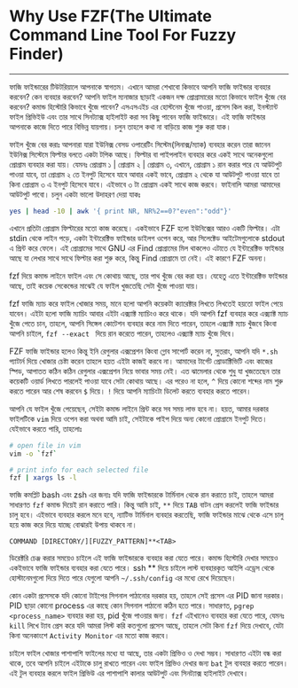 # Why Use FZF(The Ultimate Command Line Tool For Fuzzy Finder)

---

ফাজি ফাইন্ডারের টিউটরিয়ালে আপনাকে স্বাগতম। এখানে আমরা শেখাবো কিভাবে আপনি ফাজি ফাইন্ডার ব্যবহার করবেন? কেন ব্যবহার করবেন? আপনি ফাইল ম্যনাজার ছাড়াই একজন দক্ষ প্রোগ্রামারের মতো কিভাবে ফাইল খুঁজে বের করবেন? কমান্ড হিস্টোরি কিভাবে খুঁজে পাবেন? এসএসএইচ এর হোস্টনেম খুঁজে পাওয়া, প্রসেস কিল করা, ইনস্ট্যান্ট ফাইল প্রিভিইউ এবং তার সাথে সিনট্যাক্স হাইলাইট করা সব কিছু পাবেন ফাজি ফাইন্ডারে। এই ফাজি ফাইন্ডার আপনাকে কাজে দিতে পারে বিভিন্ন যায়গায়। চলুন তাহলে কথা না বাড়িয়ে কাজ শুরু করা যাক।

ফাইল খুঁজে বের করাঃ
আপনারা যারা ইউনিক্স বেসড ওপারেটিং সিস্টেম(লিনাক্স/ম্যাক) ব্যবহার করেন তারা জানেন ইউনিক্স সিস্টেমে ফিল্টার বলতে একটা টপিক আছে। ফিল্টার বা পাইপলাইন ব্যবহার করে একই সাথে অনেকগুলো প্রোগ্রাম ব্যবহার করা যায়। যেমনঃ প্রোগ্রাম ১ | প্রোগ্রাম ২ | প্রোগ্রাম ৩, এখানে, প্রোগ্রাম ১ রান করার পরে যে আউটপুট পাওয়া যাবে, তা প্রোগ্রাম ২ তে ইনপুট হিসেবে যাবে আবার একই ভাবে, প্রোগ্রাম ২ থেকে যা আউটপুট পাওয়া যাবে তা কিনা প্রোগ্রাম ৩ এ ইনপুট হিসেবে যাবে। এইভাবে ৩ টা প্রোগ্রাম একই সাথে কাজ করবে। ফাইনালি আমরা আমাদের আউটপুট পাবো। চলুন একটা ভালো উদাহরণ দেয়া যাকঃ

```bash
yes | head -10 | awk '{ print NR, NR%2==0?"even":"odd"}'
```

এখানে প্রতিটা প্রোগ্রাম ফিল্টারের মতো কাজ করেছে। একইভাবে FZF হলো ইউনিক্সের আরও একটি ফিল্টার। এটা stdin থেকে লাইন পড়ে, একটা ইন্টারেক্টিভ ফাইন্ডার ডাইলগ ওপেন করে, আর সিলেক্টেড আইটেমগুলোকে stdout এ প্রিন্ট করে ফেলে। এই প্রোগ্রামের সাথে GNU এর Find প্রোগ্রামের মিল থাকলেও এটাতে যে ইন্টারেক্টিভ ফাইন্ডার আছে যা লেখার সাথে সাথে ফিল্টার করা শুরু করে, কিন্তু Find প্রোগ্রামে তা নেই। এই কারণে FZF অনন্য।

fzf দিয়ে কমান্ড লাইনে ফাইল এবং সে কোথায় আছে, তার পাথ খুঁজে বের করা হয়। যেহেতু এতে ইন্টারেক্টিভ ফাইন্ডার আছে, তাই কয়েক সেকেন্ডের মাঝেই যে ফাইল খুজতেছি সেটা খুঁজে পাওয়া যায়।

fzf ফাজি ম্যাচ করে ফাইল খোজার সময়, মানে হলো আপনি কয়েকটা ক্যারেক্টার লিখতে লিখতেই হয়তো ফাইল পেয়ে যাবেন। এইটা হলো ফাজি ম্যাচিং আবার এইটা এক্স্যাক্ট ম্যাচিংও করে থাকে। যদি আপনি fzf ব্যবহার করে এক্স্যাক্ট ম্যাচ খুঁজে পেতে চান, তাহলে, আপনি সিঙ্গেল কোটেশন ব্যবহার করে নাম দিতে পারেন, তাহলে এক্স্যাক্ট ম্যাচ খুঁজবে কিংবা আপনি চাইলে, `fzf --exact ` দিয়ে রান করেতে পারেন, তাহলেও এক্স্যাক্ট ম্যাচ খুঁজে দিবে।

FZF ফাজি ফাইন্ডার হলেও কিন্তু ইনি রেগুলার এক্সপ্রেশন কিংবা গ্লোব সাপোর্ট করেন না, সুতরাং, আপনি যদি `*.sh` প্যাটার্ন দিয়ে খোজার চেষ্টা করেন তাহলে হয়ত এইটা কাজই করবে না। আমাদের টার্গেট প্রোডাক্টিভিটি এবং কাজের স্পিড, আপাতত কঠিন কঠিন রেগুলার এক্সপ্রেশন নিয়ে ভাবার সময় নেই। এত ঝামেলার থেকে শুধু যা খুজতেছেন তার কয়েকটি ওয়ার্ড লিখতে পারলেই পাওয়া যাবে সেটা কোথায় আছে। এর পরেও না হলে, `^` দিয়ে কোনো শব্দের নাম শুরু করতে পারেন আর শেষ করবেন `$` দিয়ে। `!` দিয়ে আপনি ম্যাচিংটা ডিলেট করতে ব্যবহার করতে পারেন।

আপনি যে ফাইল খুঁজে পেয়েছেন, সেইটা কমান্ড লাইনে প্রিন্ট করে সব সময় লাভ হবে না। হয়ত, আমার দরকার ফাইলটিকে `vim` দিয়ে ওপেন করা অথবা আমি চাই, সেইটাকে পাইপ দিয়ে অন্য কোনো প্রোগ্রামে ইনপুট দিতে। যেইভাবে করতে পারি, তাহলোঃ

```bash
# open file in vim
vim -o `fzf`
```

```bash
# print info for each selected file
fzf | xargs ls -l
```

ফাজি কমপ্লিট bash এবং zsh এর জন্যঃ
যদি ফাজি ফাইন্ডারকে টার্মিনাল থেকে রান করাতে চাই, তাহলে আমরা সাধারণত `fzf` কমান্ড দিয়েই রান করাতে পারি। কিন্তু আমি চাই, `**` দিয়ে `TAB` বাটন প্রেস করলেই ফাজি ফাইন্ডার চালু হবে। এইভাবে ব্যবহার করলে মনে হবে, ন্যাটিভ টার্মিনাল ব্যবহার করতেছি, ফাজি ফাইন্ডার মাঝে থেকে এসে চালু হয়ে কাজ করে দিয়ে যাচ্ছে বোঝারই উপায় থাকবে না।

```COMMAND [DIRECTORY/][FUZZY_PATTERN]**<TAB>```

ডিরেক্টরি চেঞ্জ করার সময়েও চাইলে এই ফাজি ফাইন্ডারকে ব্যবহার করা যেতে পারে।
কমান্ড হিস্টোরি দেখার সময়েও একইভাবে ফাজি ফাইন্ডার ব্যবহার করা যেতে পারে।
ssh ** দিয়ে চাইলে লাস্ট ব্যবহারকৃত আইপি এড্রেস থেকে হোস্টানেমগুলো দিয়ে দিতে পারে যেগুলো আপনি `~/.ssh/config` এর মধ্যে রেখে দিয়েছেন।

কোন একটা প্রসেসকে যদি কোনো টাইপের সিগনাল পাঠানোর দরকার হয়, তাহলে সেই প্রসেস এর PID জানা দরকার। PID ছাড়া কোনো process এর কাছে কোন সিগনাল পাঠানো কঠিন হতে পারে। সাধারণত, `pgrep <process_name>` ব্যবহার করা হয়, pid খুঁজে পাওয়ার জন্য। `fzf` এইখানেও ব্যবহার করা যেতে পারে, যেমনঃ `kill` লিখে ট্যাব প্রেস করে যদি আমরা লিস্ট করি কতগুলো প্রসেস আছে, তাহলে সেটা কিনা `fzf` দিয়ে দেখাবে, যেটা কিনা অনেকাংশে `Activity Monitor` এর মতো কাজ করবে।

চাইলে ফাইল খোজার পাশাপাশি ফাইলের মধ্যে যা আছে, তার একটা প্রিভিও ও দেখা সম্ভব। সাধারণত এইটা বন্ধ করা থাকে, তবে আপনি চাইলে এইটাকে চালু রাখতে পারেন এবং ফাইল প্রিভিও দেখার জন্য `bat` টুল ব্যবহার করতে পারেন। এই টুল ব্যবহার করলে ফাইল প্রিভিউ এর পাশাপাশি কালার আউটপুট এবং সিনট্যাক্স হাইলাইট দেখাবে।

